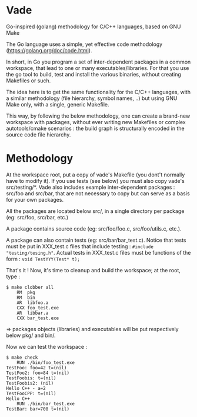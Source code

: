 # Vade
Go-inspired (golang) methodology for C/C++ languages, based on GNU Make

The Go language uses a simple, yet effective code methodology (https://golang.org/doc/code.html).

In short, in Go you program a set of inter-dependent packages in a common workspace, that lead to one or many executables/libraries.
For that you use the go tool to build, test and install the various binaries, without creating Makefiles or such.

The idea here is to get the same functionality for the C/C++ languages, with a similar methodology (file hierarchy, symbol names, ..) but using GNU Make only, with a single, generic Makefile.

This way, by following the below methodology, one can create a brand-new workspace with packages, without ever writing new Makefiles or complex autotools/cmake scenarios : the build graph is structurally encoded in the source code file hierarchy.

# Methodology
At the workspace root, put a copy of vade's Makefile (you dont't normally have to modify it).
If you use tests (see below) you must also copy vade's src/testing/*.
Vade also includes example inter-dependent packages : src/foo and src/bar, that are not necessary to copy but can serve as a basis for your own packages.

All the packages are located below src/, in a single directory per package (eg: src/foo, src/bar, etc.)

A package contains source code (eg: src/foo/foo.c, src/foo/utils.c, etc.).

A package can also contain tests (eg: src/bar/bar_test.c).
Notice that tests must be put in XXX_test.c files that include testing : `#include "testing/tesing.h"`.
Actual tests in XXX_test.c files must be functions of the form : `void TestYYY(Test* t);`

That's it !
Now, it's time to cleanup and build the workspace; at the root, type :

```
$ make clobber all
	RM	pkg
	RM	bin
	AR	libfoo.a
	CXX	foo_test.exe
	AR	libbar.a
	CXX	bar_test.exe
```
=> packages objects (libraries) and executables will be put respectively below pkg/ and bin/.

Now we can test the workspace :
```
$ make check
	RUN	./bin/foo_test.exe
TestFoo: foo=42 t=(nil)
TestFoo2: foo=84 t=(nil)
TestFoobis: t=(nil)
TestFoobis2: (nil)
Hello C++ - a=2
TestFooCPP: t=(nil)
Hello C++
	RUN	./bin/bar_test.exe
TestBar: bar=708 t=(nil)
```
